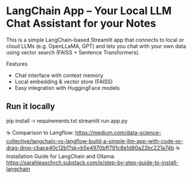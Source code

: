 # LangChain App – Your Local LLM Chat Assistant for your Notes
This is a simple LangChain-based Streamlit app that connects to local or cloud LLMs (e.g. OpenLLaMA, GPT) and lets you chat with your own data using vector search (FAISS + Sentence Transformers).

Features
- Chat interface with context memory
- Local embedding & vector store (FAISS)
- Easy integration with HuggingFace models

## Run it locally
pip install -r requirements.txt
streamlit run app.py

☕ Comparison to Langflow: https://medium.com/data-science-collective/langchain-vs-langflow-build-a-simple-llm-app-with-code-or-drag-drop-cbace40c12b1?sk=b5e4970bff791c8e1d80a22bc221a74b
☕ Installation Guide for LangChain and Ollama: https://sarahleaschrch.substack.com/p/step-by-step-guide-to-install-langchain
